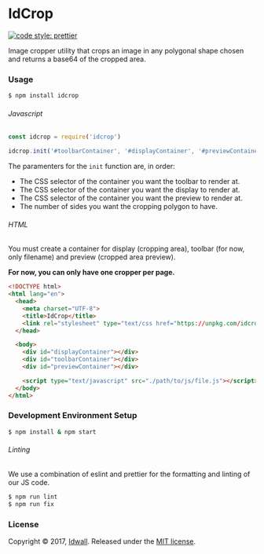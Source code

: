 # IdCrop

[![code style: prettier](https://img.shields.io/badge/code_style-prettier-ff69b4.svg?style=flat-square)](https://github.com/prettier/prettier)

Image cropper utility that crops an image in any polygonal shape chosen and returns a base64 of the cropped area.

### Usage

```bash
$ npm install idcrop
```

###### Javascript

```js
const idcrop = require('idcrop')

idcrop.init('#toolbarContainer', '#displayContainer', '#previewContainer', 4)
```

The paramenters for the `init` function are, in order:

- The CSS selector of the container you want the toolbar to render at.
- The CSS selector of the container you want the display to render at.
- The CSS selector of the container you want the preview to render at.
- The number of sides you want the cropping polygon to have.

###### HTML

You must create a container for display (cropping area), toolbar (for now, only
filename) and preview (cropped area preview).

**For now, you can only have one cropper per page.**

```html
<!DOCTYPE html>
<html lang="en">
  <head>
    <meta charset="UTF-8">
    <title>IdCrop</title>
    <link rel="stylesheet" type="text/css href="https://unpkg.com/idcrop@1.2.1/dist/css/main.min.css">
  </head>

  <body>
    <div id="displayContainer"></div>
    <div id="toolbarContainer"></div>
    <div id="previewContainer"></div>

    <script type="text/javascript" src="./path/to/js/file.js"></script>
  </body>
</html>
```

### Development Environment Setup

```bash
$ npm install & npm start
```

###### Linting

We use a combination of eslint and prettier for the formatting and linting of our JS code.

```bash
$ npm run lint
$ npm run fix
```

### License

Copyright © 2017, [Idwall](https://idwall.co/). Released under the [MIT license](https://github.com/idwall/idcrop/LICENSE).
